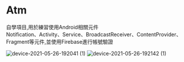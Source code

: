 # Atm

自學項目,用於練習使用Android相關元件  
Notification、Activity、Service、BroadcastReceiver、ContentProvider、Fragment等元件,並使用Firebase進行帳號驗證  

![device-2021-05-26-192041 (1)](https://user-images.githubusercontent.com/44021177/119652034-345f6a80-be58-11eb-8aee-2c1d6530cd27.png) ![device-2021-05-26-192142 (1)](https://user-images.githubusercontent.com/44021177/119652036-34f80100-be58-11eb-84b5-9613ec11f4d1.png)

